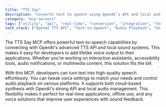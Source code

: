 ```yaml
---
title: "TTS Say"
description: "Converts text to speech using OpenAI's API and local audio playback for voice-enabled applications."
category: "mcp-servers"
tags: ["utility", "api", "real-time", "conversion", "integration", "text-to-speech", "voice output", "audio notifications"]
tech_stack: ["OpenAI TTS API", "Text-to-Speech", "Audio Playback", "Voice Synthesis", "Cloud-based synthesis", "Local audio handling"]
---
```


The TTS Say MCP offers powerful text-to-speech capabilities by connecting with OpenAI's advanced TTS API and local sound systems. This makes it easy for developers to add lifelike voice output to their applications. Whether you're working on interactive assistants, accessibility tools, audio notifications, or multimedia content, this solution fits the bill.

With this MCP, developers can turn text into high-quality speech effortlessly. You can tweak voice settings to match your needs and control audio playback on various platforms. It supports both cloud-based synthesis with OpenAI's strong API and local audio management. This flexibility makes it perfect for real-time applications, offline use, and any voice solutions that improve user experiences with sound feedback.